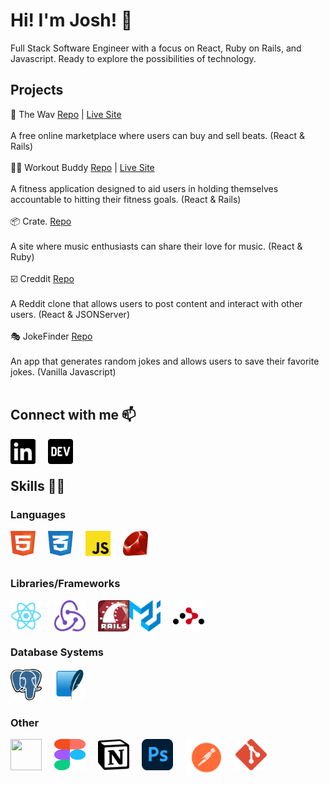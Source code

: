 # Hi! I'm Josh! 🤙
Full Stack Software Engineer with a focus on React, Ruby on Rails, and Javascript.  Ready to explore the possibilities of technology.
<br>

## Projects 
🎹 The Wav [Repo](https://github.com/Jblengino510/the-wav) | [Live Site](https://the-wav.herokuapp.com/)
<br>
<br>
A free online marketplace where users can buy and sell beats. (React & Rails)
<br>
<br>
🏋️‍♂️ Workout Buddy [Repo](https://github.com/clogan1/workout-buddy) | [Live Site](https://workout-buddy-2021.herokuapp.com/myworkoutbuddy)
<br>
<br>
A fitness application designed to aid users in holding themselves accountable to hitting their fitness goals. (React & Rails)
<br>
<br>
📦 Crate. [Repo](https://github.com/Jblengino510/phase-3-project-frontend)
<br>
<br>
A site where music enthusiasts can share their love for music. (React & Ruby)
<br>
<br>
☑️ Creddit [Repo](https://github.com/Jblengino510/ben-josh-phase-2-project)
<br>
<br>
A Reddit clone that allows users to post content and interact with other users. (React & JSONServer)
<br>
<br>
🎭 JokeFinder [Repo](https://github.com/wtennis/josh-whiting-phase-1-project)
<br>
<br>
An app that generates random jokes and allows users to save their favorite jokes. (Vanilla Javascript)
<br>
<br>

## Connect with me 📫
[<img align="left" height="40px" width="40px" src="images/linkedin.svg" style="margin-right:20px">](https://www.linkedin.com/in/joshua-blengino-9338a51a8/)
[<img align="left" height="40px" width="40px" src="images/dev.png">](https://dev.to/jblengino510)
<br>
<br>

## Skills 👨‍💻

### Languages
<img align="left" height="40px" width="40px" src="images/html-1.svg" style="margin-right:20px">
<img align="left" height="40px" width="40px" src="images/css-3.svg" style="margin-right:20px">
<img align="left" height="40px" width="40px" src="images/javascript.png" style="margin-right:20px">
<img align="left" height="40px" width="40px" src="images/ruby.png">
<br>
<br>
<br>

### Libraries/Frameworks
<img align="left" height="50x" width="50px" src="images/react.png" style="margin-right:20px">
<img align="left" height="50x" width="50px" src="images/redux.svg" style="margin-right:20px">
<img align="left" height="50x" width="50px" src="images/rails.svg">
<img align="left" height="50x" width="50px" src="images/mui.svg" style="margin-right:20px">
<img align="left" height="50x" width="50px" src="images/react-router_1.svg">
<br>
<br>
<br>

### Database Systems
<img align="left" height="50x" width="50px" src="images/postgresql.svg" style="margin-right:20px">
<img height="50px" width="50px" src="images/SQLite.png">

### Other
<img align="left" height="50px" width="50px" src="https://cdn.jsdelivr.net/gh/devicons/devicon/icons/heroku/heroku-original.svg" style="margin-right:20px"/>
<img align="left" height="50px" width="50px" src="images/figma-1 (1).svg" style="margin-right:20px"/>
<img align="left" height="50px" width="50px" src="images/notion-2.svg" style="margin-right:20px"/>
<img align="left" height="50px" width="50px" src="images/adobe-photoshop-2.svg" style="margin-right:20px"/>
<img align="left" height="60px" width="60px" src="images/postman.svg" style="margin-right:20px"/>
<img align="left" height="50px" width="50px" src="images/git-icon.svg" style="margin-right:20px"/>
